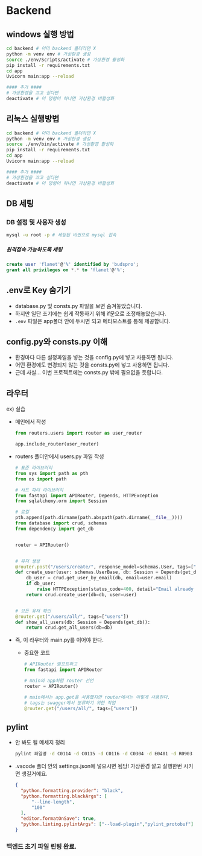 # Backend

## windows 실행 방법

```bash
cd backend # 이미 backend 폴더라면 X
python -m venv env # 가상환경 생성
source ./env/Scripts/activate # 가상환경 활성화
pip install -r requirements.txt
cd app
Uvicorn main:app --reload

#### 추가 ####
# 가상환경을 끄고 싶다면
deactivate # 이 명령어 하나면 가상환경 비활성화
```



## 리눅스 실행방법

```bash
cd backend # 이미 backend 폴더라면 X
python -m venv env # 가상환경 생성
source ./env/bin/activate # 가상환경 활성화
pip install -r requirements.txt
cd app
Uvicorn main:app --reload

#### 추가 ####
# 가상환경을 끄고 싶다면
deactivate # 이 명령어 하나면 가상환경 비활성화
```



## DB 세팅

### DB 설정 및 사용자 생성

```bash
mysql -u root -p # 세팅된 비번으로 mysql 접속
```

##### 원격접속 가능하도록 세팅

```sql
create user 'flanet'@'%' identified by 'budspro';
grant all privileges on *.* to 'flanet'@'%';
```



## .env로 Key 숨기기

* database.py 및 consts.py 파일을 보면 숨겨놓았습니다.
* 하지만 일단 초기에는 쉽게 작동하기 위해 if문으로 조정해놓았습니다.
* `.env` 파일은 app폴더 안에 두시면 되고 메타모스트를 통해 제공합니다.



## config.py와 consts.py 이해

* 환경마다 다른 설정파일을 넣는 것을 config.py에 넣고 사용하면 됩니다.
* 어떤 환경에도 변경되지 않는 것을 consts.py에 넣고 사용하면 됩니다.
* 근데 사실... 이번 프로젝트에는 consts.py 밖에 필요없을 듯합니다.



## 라우터

ex) 실습

* 메인에서 작성

  ```python
  from routers.users import router as user_router
  
  app.include_router(user_router)
  ```

* routers 폴더안에서 users.py 파일 작성

  ```python
  # 표준 라이브러리
  from sys import path as pth
  from os import path
  
  # 서드 파티 라이브러리
  from fastapi import APIRouter, Depends, HTTPException
  from sqlalchemy.orm import Session
  
  # 로컬
  pth.append(path.dirname(path.abspath(path.dirname(__file__))))
  from database import crud, schemas
  from dependency import get_db
  
  
  router = APIRouter()
  
  
  # 유저 생성
  @router.post("/users/create/", response_model=schemas.User, tags=["users"])
  def create_user(user: schemas.UserBase, db: Session = Depends(get_db)):
      db_user = crud.get_user_by_email(db, email=user.email)
      if db_user:
          raise HTTPException(status_code=400, detail="Email already registered")
      return crud.create_user(db=db, user=user)
  
  
  # 모든 유저 확인
  @router.get("/users/all/", tags=["users"])
  def show_all_users(db: Session = Depends(get_db)):
      return crud.get_all_users(db=db)
  ```

* 즉, 이 라우터와 main.py를 이어야 한다.

  * 중요한 코드

    ```python
    # APIRouter 임포트하고
    from fastapi import APIRouter
    
    # main의 app처럼 router 선언
    router = APIRouter()
    
    # main에서는 app.get을 사용했지만 router에서는 이렇게 사용한다.
    # tags는 swagger에서 분류하기 위한 작업
    @router.get("/users/all/", tags=["users"])
    ```

    

## pylint

* 안 봐도 될 메세지 정리

  ```bash
  pylint 파일명 -d C0114 -d C0115 -d C0116 -d C0304 -d E0401 -d R0903
  ```

* .vscode 폴더 안의 settings.json에 넣으시면 됨당! 가상환경 깔고 실행한번 시키면 생길거에요.

  ```json
  {
    "python.formatting.provider": "black",
    "python.formatting.blackArgs": [
        "--line-length",
        "100"
    ],
    "editor.formatOnSave": true,
    "python.linting.pylintArgs": ["--load-plugin","pylint_protobuf"] 
  }
  ```



### 백엔드 초기 파일 린팅 완료.